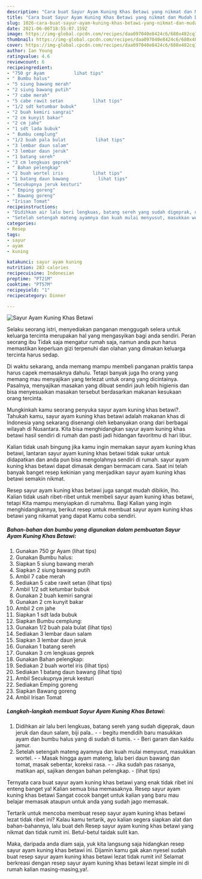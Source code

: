 ```yaml
---
description: "Cara buat Sayur Ayam Kuning Khas Betawi yang nikmat dan Mudah Dibuat"
title: "Cara buat Sayur Ayam Kuning Khas Betawi yang nikmat dan Mudah Dibuat"
slug: 1026-cara-buat-sayur-ayam-kuning-khas-betawi-yang-nikmat-dan-mudah-dibuat
date: 2021-06-06T18:55:07.159Z
image: https://img-global.cpcdn.com/recipes/daa097040e8424c6/680x482cq70/sayur-ayam-kuning-khas-betawi-foto-resep-utama.jpg
thumbnail: https://img-global.cpcdn.com/recipes/daa097040e8424c6/680x482cq70/sayur-ayam-kuning-khas-betawi-foto-resep-utama.jpg
cover: https://img-global.cpcdn.com/recipes/daa097040e8424c6/680x482cq70/sayur-ayam-kuning-khas-betawi-foto-resep-utama.jpg
author: Ian Young
ratingvalue: 4.6
reviewcount: 6
recipeingredient:
- "750 gr Ayam           lihat tips"
- " Bumbu halus"
- "5 siung bawang merah"
- "2 siung bawang putih"
- "7 cabe merah"
- "5 cabe rawit setan           lihat tips"
- "1/2 sdt ketumbar bubuk"
- "2 buah kemiri sangrai"
- "2 cm kunyit bakar"
- "2 cm jahe"
- "1 sdt lada bubuk"
- " Bumbu cemplung"
- "1/2 buah pala bulat           lihat tips"
- "3 lembar daun salam"
- "3 lembar daun jeruk"
- "1 batang sereh"
- "3 cm lengkuas geprek"
- " Bahan pelengkap"
- "2 buah wortel iris           lihat tips"
- "1 batang daun bawang           lihat tips"
- "Secukupnya jeruk kesturi"
- " Emping goreng"
- " Bawang goreng"
- "Irisan Tomat"
recipeinstructions:
- "Didihkan air lalu beri lengkuas, batang sereh yang sudah digeprak, daun jeruk dan daun salam, biji pala..   begitu mendidih baru masukkan ayam dan bumbu halus yang di sudah di tumis.  Beri garam dan kaldu jamur."
- "Setelah setengah mateng ayamnya dan kuah mulai menyusut, masukkan wortel.  Masak hingga ayam mateng, lalu beri daun bawang dan tomat, masak sebentar, koreksi rasa.  Jika sudah pas rasanya, matikan api, sajikan dengan bahan pelengkap.           (lihat tips)"
categories:
- Resep
tags:
- sayur
- ayam
- kuning

katakunci: sayur ayam kuning 
nutrition: 283 calories
recipecuisine: Indonesian
preptime: "PT21M"
cooktime: "PT57M"
recipeyield: "1"
recipecategory: Dinner

---
```



![Sayur Ayam Kuning Khas Betawi](https://img-global.cpcdn.com/recipes/daa097040e8424c6/680x482cq70/sayur-ayam-kuning-khas-betawi-foto-resep-utama.jpg)

Selaku seorang istri, menyediakan panganan menggugah selera untuk keluarga tercinta merupakan hal yang mengasyikan bagi anda sendiri. Peran seorang ibu Tidak saja mengatur rumah saja, namun anda pun harus memastikan keperluan gizi terpenuhi dan olahan yang dimakan keluarga tercinta harus sedap.

Di waktu  sekarang, anda memang mampu membeli panganan praktis tanpa harus capek memasaknya dahulu. Tetapi banyak juga lho orang yang memang mau menyajikan yang terlezat untuk orang yang dicintainya. Pasalnya, menyajikan masakan yang dibuat sendiri jauh lebih higienis dan bisa menyesuaikan masakan tersebut berdasarkan makanan kesukaan orang tercinta. 



Mungkinkah kamu seorang penyuka sayur ayam kuning khas betawi?. Tahukah kamu, sayur ayam kuning khas betawi adalah makanan khas di Indonesia yang sekarang disenangi oleh kebanyakan orang dari berbagai wilayah di Nusantara. Kita bisa menghidangkan sayur ayam kuning khas betawi hasil sendiri di rumah dan pasti jadi hidangan favoritmu di hari libur.

Kalian tidak usah bingung jika kamu ingin memakan sayur ayam kuning khas betawi, lantaran sayur ayam kuning khas betawi tidak sukar untuk didapatkan dan anda pun bisa mengolahnya sendiri di rumah. sayur ayam kuning khas betawi dapat dimasak dengan bermacam cara. Saat ini telah banyak banget resep kekinian yang menjadikan sayur ayam kuning khas betawi semakin nikmat.

Resep sayur ayam kuning khas betawi juga sangat mudah dibikin, lho. Kalian tidak usah ribet-ribet untuk membeli sayur ayam kuning khas betawi, tetapi Kita mampu menyiapkan di rumahmu. Bagi Kalian yang ingin menghidangkannya, berikut resep untuk membuat sayur ayam kuning khas betawi yang nikamat yang dapat Kamu coba sendiri.

<!--inarticleads1-->

##### Bahan-bahan dan bumbu yang digunakan dalam pembuatan Sayur Ayam Kuning Khas Betawi:

1. Gunakan 750 gr Ayam           (lihat tips)
1. Gunakan  Bumbu halus:
1. Siapkan 5 siung bawang merah
1. Siapkan 2 siung bawang putih
1. Ambil 7 cabe merah
1. Sediakan 5 cabe rawit setan           (lihat tips)
1. Ambil 1/2 sdt ketumbar bubuk
1. Gunakan 2 buah kemiri sangrai
1. Gunakan 2 cm kunyit bakar
1. Ambil 2 cm jahe
1. Siapkan 1 sdt lada bubuk
1. Siapkan  Bumbu cemplung:
1. Gunakan 1/2 buah pala bulat           (lihat tips)
1. Sediakan 3 lembar daun salam
1. Siapkan 3 lembar daun jeruk
1. Gunakan 1 batang sereh
1. Gunakan 3 cm lengkuas geprek
1. Gunakan  Bahan pelengkap:
1. Sediakan 2 buah wortel iris           (lihat tips)
1. Sediakan 1 batang daun bawang           (lihat tips)
1. Ambil Secukupnya jeruk kesturi
1. Sediakan  Emping goreng
1. Siapkan  Bawang goreng
1. Ambil Irisan Tomat




<!--inarticleads2-->

##### Langkah-langkah membuat Sayur Ayam Kuning Khas Betawi:

1. Didihkan air lalu beri lengkuas, batang sereh yang sudah digeprak, daun jeruk dan daun salam, biji pala..  -  - begitu mendidih baru masukkan ayam dan bumbu halus yang di sudah di tumis. -  - Beri garam dan kaldu jamur.
1. Setelah setengah mateng ayamnya dan kuah mulai menyusut, masukkan wortel. -  - Masak hingga ayam mateng, lalu beri daun bawang dan tomat, masak sebentar, koreksi rasa. -  - Jika sudah pas rasanya, matikan api, sajikan dengan bahan pelengkap. -           (lihat tips)




Ternyata cara buat sayur ayam kuning khas betawi yang enak tidak ribet ini enteng banget ya! Kalian semua bisa memasaknya. Resep sayur ayam kuning khas betawi Sangat cocok banget untuk kalian yang baru mau belajar memasak ataupun untuk anda yang sudah jago memasak.

Tertarik untuk mencoba membuat resep sayur ayam kuning khas betawi lezat tidak ribet ini? Kalau kamu tertarik, ayo kalian segera siapkan alat dan bahan-bahannya, lalu buat deh Resep sayur ayam kuning khas betawi yang nikmat dan tidak rumit ini. Betul-betul taidak sulit kan. 

Maka, daripada anda diam saja, yuk kita langsung saja hidangkan resep sayur ayam kuning khas betawi ini. Dijamin kamu gak akan nyesel sudah buat resep sayur ayam kuning khas betawi lezat tidak rumit ini! Selamat berkreasi dengan resep sayur ayam kuning khas betawi lezat simple ini di rumah kalian masing-masing,ya!.

